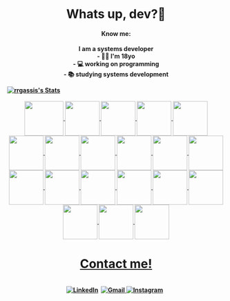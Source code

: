 <p>
  <h1 align="center"><b> Whats up, dev?👋</b></h1>
</p>
<p>
  <h4 align="center"><b>Know me:<b></h4>
</p>
   
 <p align="center" >I am a systems developer <br>
- 👩‍🦱 I'm 18yo <br>
- 💻 working on programming <br>
- 📚 studying systems development </p>
    
<div align="center">
  <a href=https://github.com/"rrgassis">
</div>
<div align="center">
<div style="display: flex; justify-content: space-between;">

<img src="https://github-readme-stats.vercel.app/api?username=rrgassis&show_icons=true&theme=tokyonight&hide_border=true&locale=en" alt="rrgassis's Stats">
  
</div>
<div style="align=center","display: block"><br>
   <img align="center" height="80" width="90" img src="https://cdn.jsdelivr.net/gh/devicons/devicon/icons/javascript/javascript-original.svg" />
   <img align="center" height="80" width="80" img src="https://cdn.jsdelivr.net/gh/devicons/devicon/icons/java/java-original.svg" />
   <img align="center" height="80" width="80" img src="https://cdn.jsdelivr.net/gh/devicons/devicon/icons/c/c-original.svg" />
   <img align="center" height="80" width="80" img src="https://cdn.jsdelivr.net/gh/devicons/devicon/icons/python/python-original.svg" />
   <img align="center" height="80" width="80" img src="https://cdn.jsdelivr.net/gh/devicons/devicon/icons/cplusplus/cplusplus-original.svg" />
   <img align="center" height="80" width="80" img src="https://cdn.jsdelivr.net/gh/devicons/devicon/icons/html5/html5-original.svg" />
   <img align="center" height="80" width="80" img src="https://cdn.jsdelivr.net/gh/devicons/devicon/icons/php/php-original.svg" />
   <img align="center" height="80" width="80" img src="https://cdn.jsdelivr.net/gh/devicons/devicon/icons/mysql/mysql-original.svg" />
   <img align="center" height="80" width="80" img src="https://cdn.jsdelivr.net/gh/devicons/devicon/icons/arduino/arduino-original.svg" />
   <img align="center" height="80" width="80" img src="https://cdn.jsdelivr.net/gh/devicons/devicon/icons/css3/css3-original.svg" />
   <img align="center" height="80" width="80" img src="https://cdn.jsdelivr.net/gh/devicons/devicon/icons/gimp/gimp-original.svg" />
   <img align="center" height="80" width="80" img src="https://cdn.jsdelivr.net/gh/devicons/devicon/icons/github/github-original.svg" />
   <img align="center" height="80" width="80" img src="https://cdn.jsdelivr.net/gh/devicons/devicon/icons/inkscape/inkscape-original.svg" />
   <img align="center" height="80" width="80" img src="https://cdn.jsdelivr.net/gh/devicons/devicon/icons/jquery/jquery-original.svg" />
   <img align="center" height="80" width="80" img src="https://cdn.jsdelivr.net/gh/devicons/devicon/icons/linux/linux-original.svg" />
   <img align="center" height="80" width="80" img src="https://cdn.jsdelivr.net/gh/devicons/devicon/icons/vscode/vscode-original.svg" />
   <img align="center" height="80" width="80" img src="https://cdn.jsdelivr.net/gh/devicons/devicon/icons/googlecloud/googlecloud-original.svg" />
   <img align="center" height="80" width="80" img src="https://cdn.jsdelivr.net/gh/devicons/devicon/icons/intellij/intellij-original.svg" />      
   <img align="center" height="80" width="80" img src="https://cdn.jsdelivr.net/gh/devicons/devicon/icons/pycharm/pycharm-original.svg" />
   <img align="center" height="80" width="80" img src="https://cdn.jsdelivr.net/gh/devicons/devicon/icons/kubernetes/kubernetes-plain.svg" />
  </div>
  <p>
  <h1 align="center"><b> Contact me!</b></h1>
</p>
 <p align="center">
<br>
<a href="https://br.linkedin.com/in/rafaelaraiany"><img src="https://img.shields.io/badge/linkedin-%230077B5.svg?&style=for-the-badge&logo=linkedin&logoColor=white" alt="LinkedIn" /></a>&nbsp;
<a href="mailto:rrgassis53@gmail.com?"><img src="https://img.shields.io/badge/gmail-%23D14836.svg?&style=for-the-badge&logo=gmail&logoColor=white" alt="Gmail"/>
<a href="https://www.instagram.com/https_lela"><img src="https://img.shields.io/badge/Instagram-E4405F?style=for-the-badge&logo=instagram&logoColor=white" alt="Instagram"/></a>&nbsp;</a>&nbsp;
</p>
  
          
          
          
          
          
          
          
          
          
             
          
          
          
